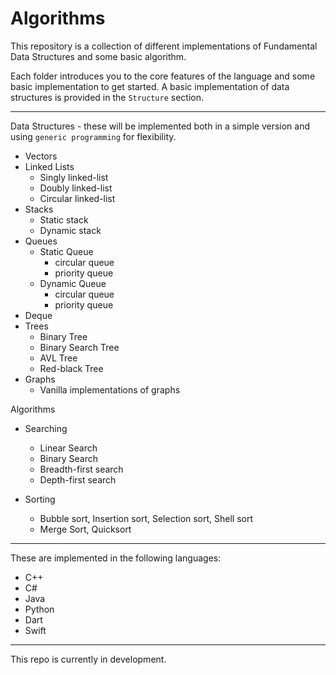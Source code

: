 # Algorithms

This repository is a collection of different implementations of Fundamental Data Structures and some basic algorithm. 

Each folder introduces you to the core features of the language and some basic implementation to get started. 
A basic implementation of data structures is provided in the `Structure` section. 

---
Data Structures - these will be implemented both in a simple version and using `generic programming` for flexibility. 

- Vectors
- Linked Lists
    - Singly linked-list
    - Doubly linked-list
    - Circular linked-list
- Stacks
    - Static stack
    - Dynamic stack
- Queues
    - Static Queue
        - circular queue
        - priority queue
    - Dynamic Queue
        - circular queue
        - priority queue
- Deque
- Trees
    - Binary Tree
    - Binary Search Tree
    - AVL Tree
    - Red-black Tree
- Graphs
    - Vanilla implementations of graphs

Algorithms
- Searching
    - Linear Search
    - Binary Search
    - Breadth-first search
    - Depth-first search

- Sorting
    - Bubble sort, Insertion sort, Selection sort, Shell sort
    - Merge Sort, Quicksort

---
These are implemented in the following languages:
- C++
- C#
- Java
- Python
- Dart
- Swift

--- 
This repo is currently in development. 